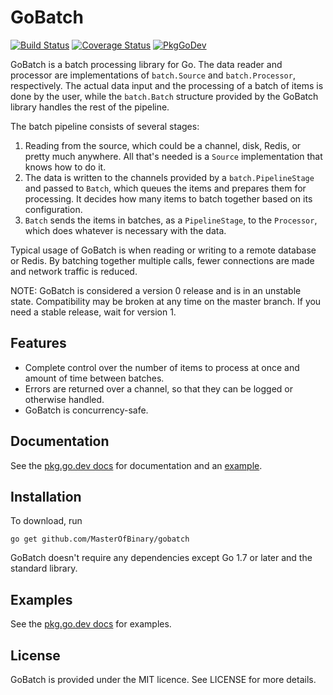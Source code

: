 GoBatch
=======

[![Build Status](https://travis-ci.org/MasterOfBinary/gobatch.svg?branch=master)](https://travis-ci.org/MasterOfBinary/gobatch)
[![Coverage Status](https://coveralls.io/repos/github/MasterOfBinary/gobatch/badge.svg?branch=master)](https://coveralls.io/github/MasterOfBinary/gobatch?branch=master)
[![PkgGoDev](https://pkg.go.dev/badge/github.com/MasterOfBinary/gobatch)](https://pkg.go.dev/github.com/MasterOfBinary/gobatch)

GoBatch is a batch processing library for Go. The data reader and processor are
implementations of `batch.Source` and `batch.Processor`, respectively. The
actual data input and the processing of a batch of items is done by the
user, while the `batch.Batch` structure provided by the GoBatch library
handles the rest of the pipeline.

The batch pipeline consists of several stages:

1. Reading from the source, which could be a channel, disk, Redis, or pretty
much anywhere. All that's needed is a `Source` implementation that knows how to
do it.
2. The data is written to the channels provided by a `batch.PipelineStage` and
passed to `Batch`, which queues the items and prepares them for processing. It
decides how many items to batch together based on its configuration.
3. `Batch` sends the items in batches, as a `PipelineStage`, to the `Processor`,
which does whatever is necessary with the data.

Typical usage of GoBatch is when reading or writing to a remote database or Redis.
By batching together multiple calls, fewer connections are made and network traffic
is reduced.

NOTE: GoBatch is considered a version 0 release and is in an unstable state.
Compatibility may be broken at any time on the master branch. If you need a stable
release, wait for version 1.

Features
--------

* Complete control over the number of items to process at once and amount of time
between batches.
* Errors are returned over a channel, so that they can be logged or otherwise
handled.
* GoBatch is concurrency-safe.

Documentation
-------------

See the [pkg.go.dev docs](https://pkg.go.dev/github.com/MasterOfBinary/gobatch) for documentation
and an [example](https://pkg.go.dev/github.com/MasterOfBinary/gobatch/batch#example-package).

Installation
------------

To download, run

    go get github.com/MasterOfBinary/gobatch

GoBatch doesn't require any dependencies except Go 1.7 or later and the
standard library.

Examples
--------

See the [pkg.go.dev docs](https://pkg.go.dev/github.com/MasterOfBinary/gobatch) for examples.

License
-------

GoBatch is provided under the MIT licence. See LICENSE for more details.
